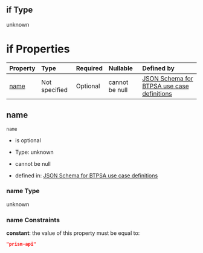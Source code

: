 ## if Type

unknown

# if Properties

| Property      | Type          | Required | Nullable       | Defined by                                                                                                                                                                                                        |
| :------------ | :------------ | :------- | :------------- | :---------------------------------------------------------------------------------------------------------------------------------------------------------------------------------------------------------------- |
| [name](#name) | Not specified | Optional | cannot be null | [JSON Schema for BTPSA use case definitions](btpsa-usecase-properties-services-items-allof-2-then-allof-39-if-properties-name.md "undefined#/properties/services/items/allOf/2/then/allOf/39/if/properties/name") |

## name



`name`

*   is optional

*   Type: unknown

*   cannot be null

*   defined in: [JSON Schema for BTPSA use case definitions](btpsa-usecase-properties-services-items-allof-2-then-allof-39-if-properties-name.md "undefined#/properties/services/items/allOf/2/then/allOf/39/if/properties/name")

### name Type

unknown

### name Constraints

**constant**: the value of this property must be equal to:

```json
"prism-api"
```
